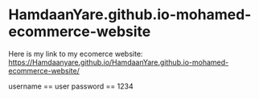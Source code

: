 # HamdaanYare.github.io-mohamed-ecommerce-website

Here is my link to my ecomerce website: https://Hamdaanyare.github.io/HamdaanYare.github.io-mohamed-ecommerce-website/

username == user
password == 1234
